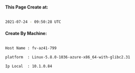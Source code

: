
   
#### This Page Create at:

```bash

2021-07-24 - 09:50:28 UTC

```

#### Create By Machine:

```bash

Host Name : fv-az41-799

platform  : Linux-5.8.0-1036-azure-x86_64-with-glibc2.31

Ip Local  : 10.1.0.84

```

